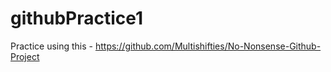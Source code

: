 # githubPractice1
Practice using this - https://github.com/Multishifties/No-Nonsense-Github-Project
